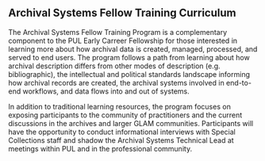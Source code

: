 ## Archival Systems Fellow Training Curriculum

The Archival Systems Fellow Training Program is a complementary component to the PUL Early Carreer Fellowship for those interested in learning more about how archival data is created, managed, processed, and served to end users. The program follows a path from learning about how archival description differs from other modes of description (e.g. bibliographic), the intellectual and political standards landscape informing how archival records are created, the archival systems involved in end-to-end workflows, and data flows into and out of systems.

In addition to traditional learning resources, the program focuses on exposing participants to the community of practitioners and the current discussions in the archives and larger GLAM communities. Participants will have the opportunity to conduct informational interviews with Special Collections staff and shadow the Archival Systems Technical Lead at meetings within PUL and in the professional community. 
